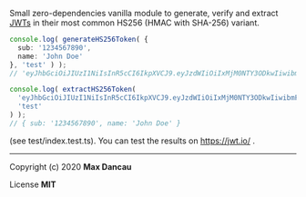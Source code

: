 Small zero-dependencies vanilla module to generate, verify and extract [JWTs](https://tools.ietf.org/html/rfc7519) in their most common HS256 (HMAC with SHA-256) variant.

```typescript
console.log( generateHS256Token( {
  sub: '1234567890',
  name: 'John Doe'
}, 'test' ) );
// 'eyJhbGciOiJIUzI1NiIsInR5cCI6IkpXVCJ9.eyJzdWIiOiIxMjM0NTY3ODkwIiwibmFtZSI6IkpvaG4gRG9lIn0.aXzC7q7z1lX_hxk5P0R368xEU7H1xRwnBQQcLAmG0EY'

console.log( extractHS256Token(
  'eyJhbGciOiJIUzI1NiIsInR5cCI6IkpXVCJ9.eyJzdWIiOiIxMjM0NTY3ODkwIiwibmFtZSI6IkpvaG4gRG9lIn0.aXzC7q7z1lX_hxk5P0R368xEU7H1xRwnBQQcLAmG0EY',
  'test'
) );
// { sub: '1234567890', name: 'John Doe' }
```
(see test/index.test.ts).
You can test the results on https://jwt.io/ .


---

Copyright (c) 2020 **Max Dancau**

License **MIT**
